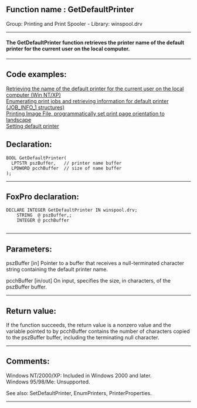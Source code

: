 
## Function name : GetDefaultPrinter
Group: Printing and Print Spooler - Library: winspool.drv    
***  


#### The GetDefaultPrinter function retrieves the printer name of the default printer for the current user on the local computer.
***  


## Code examples:
[Retrieving the name of the default printer for the current user on the local computer (Win NT/XP)](../../samples/sample_360.md)  
[Enumerating print jobs and retrieving information for default printer (JOB_INFO_1 structures)](../../samples/sample_368.md)  
[Printing Image File, programmatically set print page orientation to landscape](../../samples/sample_555.md)  
[Setting default printer](../../samples/sample_589.md)  

## Declaration:
```foxpro  
BOOL GetDefaultPrinter(
  LPTSTR pszBuffer,   // printer name buffer
  LPDWORD pcchBuffer  // size of name buffer
);  
```  
***  


## FoxPro declaration:
```foxpro  
DECLARE INTEGER GetDefaultPrinter IN winspool.drv;
	STRING  @ pszBuffer,;
	INTEGER @ pcchBuffer
  
```  
***  


## Parameters:
pszBuffer 
[in] Pointer to a buffer that receives a null-terminated character string containing the default printer name.

pcchBuffer 
[in/out] On input, specifies the size, in characters, of the pszBuffer buffer.  
***  


## Return value:
If the function succeeds, the return value is a nonzero value and the variable pointed to by pcchBuffer contains the number of characters copied to the pszBuffer buffer, including the terminating null character.  
***  


## Comments:
Windows NT/2000/XP: Included in Windows 2000 and later.  
Windows 95/98/Me: Unsupported.  
  
See also: SetDefaultPrinter, EnumPrinters, PrinterProperties.  
  
***  

